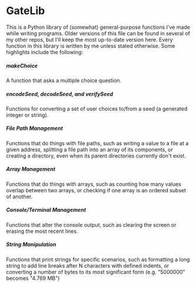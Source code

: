 # GateLib

This is a Python library of (somewhat) general-purpose functions I've made while writing programs. Older versions of this file can be found in several of my other repos, but I'll keep the most up-to-date version here. Every function in this library is written by me unless stated otherwise. Some highlights include the following:

##### makeChoice
A function that asks a multiple choice question.

##### encodeSeed, decodeSeed, and verifySeed
Functions for converting a set of user choices to/from a seed (a generated integer or string).

##### File Path Management
Functions that do things with file paths, such as writing a value to a file at a given address, splitting a file path into an array of its components, or creating a directory, even when its parent directories currently don't exist.

##### Array Management
Functions that do things with arrays, such as counting how many values overlap between two arrays, or checking if one array is an ordered subset of another.

##### Console/Terminal Management
Functions that alter the console output, such as clearing the screen or erasing the most recent lines.

##### String Manipulation
Functions that print strings for specific scenarios, such as formatting a long string to add line breaks after N characters with defined indents, or converting a number of bytes to its most significant form (e.g. "5000000" becomes "4.769 MB")
